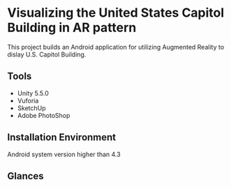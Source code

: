 # Visualizing the United States Capitol Building in AR pattern
This project builds an Android application for utilizing Augmented Reality to dislay U.S. Capitol Building.
## Tools 
* Unity 5.5.0
* Vuforia
* SketchUp
* Adobe PhotoShop
## Installation Environment
Android system version higher than 4.3
## Glances
